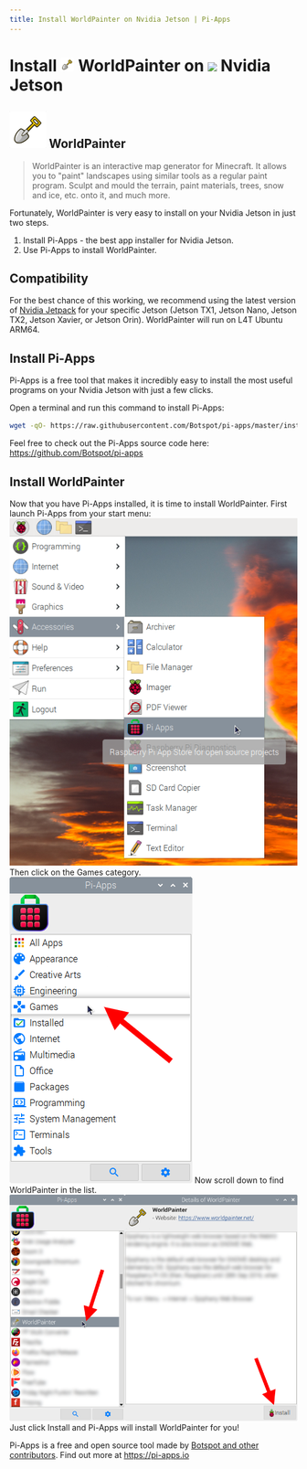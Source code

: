 ```yaml
---
title: Install WorldPainter on Nvidia Jetson | Pi-Apps
---
```

<div class="simple-install-content content">

# Install <img src="/img/app-icons/WorldPainter/icon-64.png" height=24> WorldPainter on <img src=https://assets.nvidiagrid.net/favicon.ico height=24> Nvidia Jetson

## <img src="/img/app-icons/WorldPainter/icon-64.png"> WorldPainter
> WorldPainter is an interactive map generator for Minecraft.
> It allows you to "paint" landscapes using similar tools as a regular paint program.
> Sculpt and mould the terrain, paint materials, trees, snow and ice, etc. onto it, and much more.

Fortunately, WorldPainter is very easy to install on your Nvidia Jetson in just two steps.
1. Install Pi-Apps - the best app installer for Nvidia Jetson.
2. Use Pi-Apps to install WorldPainter.
</div>
<div class="simple-install-content content">

## Compatibility
For the best chance of this working, we recommend using the latest version of [Nvidia Jetpack](https://developer.nvidia.com/embedded/jetpack-archive) for your specific Jetson (Jetson TX1, Jetson Nano, Jetson TX2, Jetson Xavier, or Jetson Orin).
WorldPainter will run on L4T Ubuntu ARM64.
</div>
<div class="simple-install-content content">

## Install Pi-Apps

Pi-Apps is a free tool that makes it incredibly easy to install the most useful programs on your Nvidia Jetson with just a few clicks.

Open a terminal and run this command to install Pi-Apps:
```bash
wget -qO- https://raw.githubusercontent.com/Botspot/pi-apps/master/install | bash
```
Feel free to check out the Pi-Apps source code here: https://github.com/Botspot/pi-apps
</div>
<div class="simple-install-content content">

## Install WorldPainter

Now that you have Pi-Apps installed, it is time to install WorldPainter.
First launch Pi-Apps from your start menu:
<img src="/img/start-menu.png">
Then click on the Games category.
<img src="/img/category-selections/Games.png">
Now scroll down to find WorldPainter in the list.
<img src="/img/app-icons/WorldPainter/app-selection.png">
Just click Install and Pi-Apps will install WorldPainter for you!
</div>
<div class="simple-install-content content">

Pi-Apps is a free and open source tool made by [Botspot and other contributors](/about/#contributors). Find out more at https://pi-apps.io
</div>
